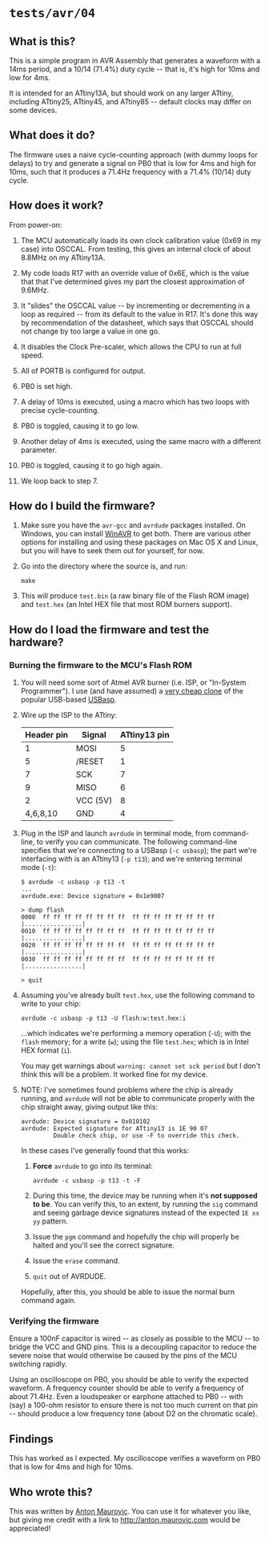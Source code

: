 # `tests/avr/04`



## What is this?


This is a simple program in AVR Assembly that generates a waveform with
a 14ms period, and a 10/14 (71.4%) duty cycle -- that is, it's high for
10ms and low for 4ms.

It is intended for an ATtiny13A, but should work
on any larger ATtiny, including ATtiny25, ATtiny45, and ATtiny85 --
default clocks may differ on some devices.



## What does it do?

The firmware uses a naive cycle-counting approach (with dummy loops for
delays) to try and generate a signal on PB0 that is low for 4ms and high
for 10ms, such that it produces a 71.4Hz frequency with a 71.4% (10/14)
duty cycle.



## How does it work?

From power-on:

1.  The MCU automatically loads its own clock calibration value (0x69
    in my case) into OSCCAL. From testing, this gives an internal clock
    of about 8.8MHz on my ATtiny13A.

2.  My code loads R17 with an override value of 0x6E, which is the value that
    that I've determined gives my part the closest approximation of 9.6MHz.

3.  It "slides" the OSCCAL value -- by incrementing or decrementing in a loop
    as required -- from its default to the value in R17. It's done this way
    by recommendation of the datasheet, which says that OSCCAL should not
    change by too large a value in one go.

4.  It disables the Clock Pre-scaler, which allows the CPU to run at full speed.

5.  All of PORTB is configured for output.

6.  PB0 is set high.

7.  A delay of 10ms is executed, using a macro which has two loops with
    precise cycle-counting.

8.  PB0 is toggled, causing it to go low.

9.  Another delay of 4ms is executed, using the same macro with a different
    parameter.

10. PB0 is toggled, causing it to go high again.

11. We loop back to step 7.



## How do I build the firmware?

1.  Make sure you have the `avr-gcc` and `avrdude` packages installed. On Windows,
    you can install [WinAVR](http://winavr.sourceforge.net/download.html) to get both.
    There are various other options for installing and using these packages on
    Mac OS X and Linux, but you will have to seek them out for yourself, for now.

2.  Go into the directory where the source is, and run:

        make

3.  This will produce `test.bin` (a raw binary file of the Flash ROM image) and
    `test.hex` (an Intel HEX file that most ROM burners support).



## How do I load the firmware and test the hardware?

### Burning the firmware to the MCU's Flash ROM

1.  You will need some sort of Atmel AVR burner (i.e. ISP, or "In-System Programmer").
    I use (and have assumed) a
    [very cheap clone](http://www.ebay.com/sch/i.html?_sop=15&_from=R40&_sacat=0&_nkw=usbasp+-adapter&LH_PrefLoc=2&rt=nc&LH_BIN=1)
    of the popular USB-based
    [USBasp](http://www.fischl.de/usbasp/).

2.  Wire up the ISP to the ATtiny:

    | Header pin | Signal   | ATtiny13 pin |
    | ---------- | -------- | ------------ |
    | 1          | MOSI     | 5            |
    | 5          | /RESET   | 1            |
    | 7          | SCK      | 7            |
    | 9          | MISO     | 6            |
    | 2          | VCC (5V) | 8            |
    | 4,6,8,10   | GND      | 4            |

3.  Plug in the ISP and launch `avrdude` in terminal mode, from command-line,
    to verify you can communicate. The following command-line specifies that we're
    connecting to a USBasp (`-c usbasp`); the part we're interfacing with is
    an ATtiny13 (`-p t13`); and we're entering terminal mode (`-t`):

        $ avrdude -c usbasp -p t13 -t
        ...
        avrdude.exe: Device signature = 0x1e9007

        > dump flash
        0000  ff ff ff ff ff ff ff ff  ff ff ff ff ff ff ff ff  |................|
        0010  ff ff ff ff ff ff ff ff  ff ff ff ff ff ff ff ff  |................|
        0020  ff ff ff ff ff ff ff ff  ff ff ff ff ff ff ff ff  |................|
        0030  ff ff ff ff ff ff ff ff  ff ff ff ff ff ff ff ff  |................|

        > quit

4.  Assuming you've already built `test.hex`, use the following command to write
    to your chip:

        avrdude -c usbasp -p t13 -U flash:w:test.hex:i

    ...which indicates we're performing a memory operation (`-U`); with the `flash`
    memory; for a write (`w`); using the file `test.hex`; which is in Intel HEX
    format (`i`).

    You may get warnings about `warning: cannot set sck period` but I don't think
    this will be a problem. It worked fine for my device.

5.  NOTE: I've sometimes found problems where the chip is already running, and
    `avrdude` will not be able to communicate properly with the chip straight
    away, giving output like this:

        avrdude: Device signature = 0x010102
        avrdude: Expected signature for ATtiny13 is 1E 90 07
                 Double check chip, or use -F to override this check.

    In these cases I've generally found that this works:

    1.  **Force** `avrdude` to go into its terminal:

            avrdude -c usbasp -p t13 -t -F

    2.  During this time, the device may be running when it's **not supposed to be**.
        You can verify this, to an extent, by running the `sig` command and seeing
        garbage device signatures instead of the expected `1E xx yy` pattern.

    3.  Issue the `pgm` command and hopefully the chip will properly be halted and
        you'll see the correct signature.

    4.  Issue the `erase` command.

    5.  `quit` out of AVRDUDE.

    Hopefully, after this, you should be able to issue the normal burn command again.


### Verifying the firmware

Ensure a 100nF capacitor is wired -- as closely as possible to the MCU -- to
bridge the VCC and GND pins. This is a decoupling capacitor to reduce the
severe noise that would otherwise be caused by the pins of the MCU switching
rapidly.

Using an oscilloscope on PB0, you should be able to verify the expected
waveform. A frequency counter should be able to verify a frequency of about
71.4Hz. Even a loudspeaker or earphone attached to PB0 -- with (say) a 100-ohm
resistor to ensure there is not too much current on that pin -- should produce a low
frequency tone (about D2 on the chromatic scale).


## Findings

This has worked as I expected. My oscilloscope verifies a waveform on PB0 that is
low for 4ms and high for 10ms.



## Who wrote this?

This was written by [Anton Maurovic](http://anton.maurovic.com). You can use it
for whatever you like, but giving me credit with a link to http://anton.maurovic.com
would be appreciated!
